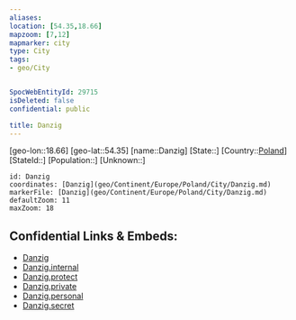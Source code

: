 ```yaml
---
aliases: 
location: [54.35,18.66]
mapzoom: [7,12] 
mapmarker: city 
type: City
tags:
- geo/City


SpocWebEntityId: 29715
isDeleted: false
confidential: public

title: Danzig
---
```

[geo-lon::18.66]
[geo-lat::54.35]
[name::Danzig]
[State::]
[Country::[Poland](geo/Continent/Europe/Poland.md)]
[StateId::]
[Population::]
[Unknown::]


```leaflet
id: Danzig
coordinates: [Danzig](geo/Continent/Europe/Poland/City/Danzig.md)
markerFile: [Danzig](geo/Continent/Europe/Poland/City/Danzig.md)
defaultZoom: 11 
maxZoom: 18
```


## Confidential Links & Embeds: 
- [Danzig](../../../../../../_public/geo/Continent/Europe/Poland/City/Danzig.md) 
- [Danzig.internal](../../../../../../_internal/geo/Continent/Europe/Poland/City/Danzig.internal.md) 
- [Danzig.protect](../../../../../../_protect/geo/Continent/Europe/Poland/City/Danzig.protect.md) 
- [Danzig.private](../../../../../../_private/geo/Continent/Europe/Poland/City/Danzig.private.md) 
- [Danzig.personal](../../../../../../_personal/geo/Continent/Europe/Poland/City/Danzig.personal.md) 
- [Danzig.secret](../../../../../../_secret/geo/Continent/Europe/Poland/City/Danzig.secret.md) 
